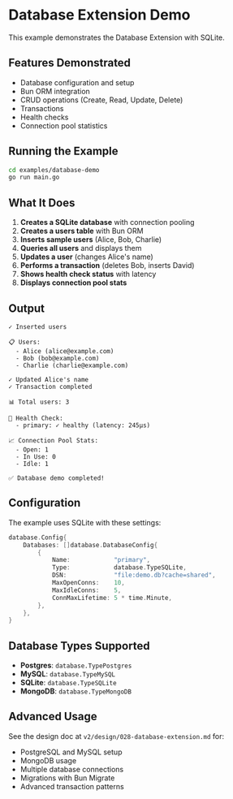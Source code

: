 # Database Extension Demo

This example demonstrates the Database Extension with SQLite.

## Features Demonstrated

- Database configuration and setup
- Bun ORM integration
- CRUD operations (Create, Read, Update, Delete)
- Transactions
- Health checks
- Connection pool statistics

## Running the Example

```bash
cd examples/database-demo
go run main.go
```

## What It Does

1. **Creates a SQLite database** with connection pooling
2. **Creates a users table** with Bun ORM
3. **Inserts sample users** (Alice, Bob, Charlie)
4. **Queries all users** and displays them
5. **Updates a user** (changes Alice's name)
6. **Performs a transaction** (deletes Bob, inserts David)
7. **Shows health check status** with latency
8. **Displays connection pool stats**

## Output

```
✓ Inserted users

📋 Users:
  - Alice (alice@example.com)
  - Bob (bob@example.com)
  - Charlie (charlie@example.com)

✓ Updated Alice's name
✓ Transaction completed

📊 Total users: 3

💚 Health Check:
  - primary: ✓ healthy (latency: 245µs)

📈 Connection Pool Stats:
  - Open: 1
  - In Use: 0
  - Idle: 1

✅ Database demo completed!
```

## Configuration

The example uses SQLite with these settings:

```go
database.Config{
    Databases: []database.DatabaseConfig{
        {
            Name:            "primary",
            Type:            database.TypeSQLite,
            DSN:             "file:demo.db?cache=shared",
            MaxOpenConns:    10,
            MaxIdleConns:    5,
            ConnMaxLifetime: 5 * time.Minute,
        },
    },
}
```

## Database Types Supported

- **Postgres**: `database.TypePostgres`
- **MySQL**: `database.TypeMySQL`
- **SQLite**: `database.TypeSQLite`
- **MongoDB**: `database.TypeMongoDB`

## Advanced Usage

See the design doc at `v2/design/028-database-extension.md` for:
- PostgreSQL and MySQL setup
- MongoDB usage
- Multiple database connections
- Migrations with Bun Migrate
- Advanced transaction patterns

